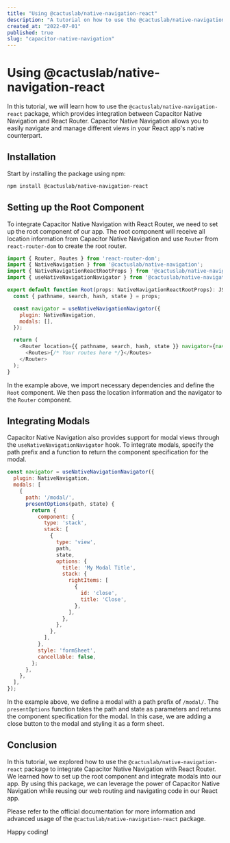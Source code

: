 ```yaml
---
title: "Using @cactuslab/native-navigation-react"
description: "A tutorial on how to use the @cactuslab/native-navigation-react package for Capacitor Native Navigation."
created_at: "2022-07-01"
published: true
slug: "capacitor-native-navigation"
---
```


# Using @cactuslab/native-navigation-react

In this tutorial, we will learn how to use the `@cactuslab/native-navigation-react` package, which provides integration between Capacitor Native Navigation and React Router. Capacitor Native Navigation allows you to easily navigate and manage different views in your React app's native counterpart.

## Installation

Start by installing the package using npm:

```bash
npm install @cactuslab/native-navigation-react
```

## Setting up the Root Component

To integrate Capacitor Native Navigation with React Router, we need to set up the root component of our app. The root component will receive all location information from Capacitor Native Navigation and use `Router` from `react-router-dom` to create the root router.

```javascript
import { Router, Routes } from 'react-router-dom';
import { NativeNavigation } from '@cactuslab/native-navigation';
import { NativeNavigationReactRootProps } from '@cactuslab/native-navigation-react';
import { useNativeNavigationNavigator } from '@cactuslab/native-navigation-react-router';

export default function Root(props: NativeNavigationReactRootProps): JSX.Element {
  const { pathname, search, hash, state } = props;

  const navigator = useNativeNavigationNavigator({
    plugin: NativeNavigation,
    modals: [],
  });

  return (
    <Router location={{ pathname, search, hash, state }} navigator={navigator}>
      <Routes>{/* Your routes here */}</Routes>
    </Router>
  );
}
```

In the example above, we import necessary dependencies and define the `Root` component. We then pass the location information and the navigator to the `Router` component.

## Integrating Modals

Capacitor Native Navigation also provides support for modal views through the `useNativeNavigationNavigator` hook. To integrate modals, specify the path prefix and a function to return the component specification for the modal.

```javascript
const navigator = useNativeNavigationNavigator({
  plugin: NativeNavigation,
  modals: [
    {
      path: '/modal/',
      presentOptions(path, state) {
        return {
          component: {
            type: 'stack',
            stack: [
              {
                type: 'view',
                path,
                state,
                options: {
                  title: 'My Modal Title',
                  stack: {
                    rightItems: [
                      {
                        id: 'close',
                        title: 'Close',
                      },
                    ],
                  },
                },
              },
            ],
          },
          style: 'formSheet',
          cancellable: false,
        };
      },
    },
  ],
});
```

In the example above, we define a modal with a path prefix of `/modal/`. The `presentOptions` function takes the path and state as parameters and returns the component specification for the modal. In this case, we are adding a close button to the modal and styling it as a form sheet.

## Conclusion

In this tutorial, we explored how to use the `@cactuslab/native-navigation-react` package to integrate Capacitor Native Navigation with React Router. We learned how to set up the root component and integrate modals into our app. By using this package, we can leverage the power of Capacitor Native Navigation while reusing our web routing and navigating code in our React app.

Please refer to the official documentation for more information and advanced usage of the `@cactuslab/native-navigation-react` package.

Happy coding!